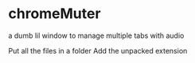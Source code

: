 # chromeMuter
a dumb lil window to manage multiple tabs with audio

Put all the files in a folder
Add the unpacked extension